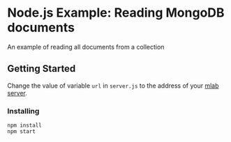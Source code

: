 # Node.js Example: Reading MongoDB documents
An example of reading all documents from a collection
## Getting Started
Change the value of variable `url` in `server.js` to the address of your [mlab server](http://mlab.com).
### Installing
```
npm install
npm start
```
